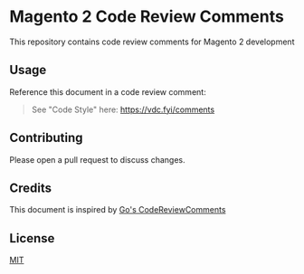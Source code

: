 # Magento 2 Code Review Comments

This repository contains code review comments for Magento 2 development

## Usage

Reference this document in  a code review comment:

>  See "Code Style" here: https://vdc.fyi/comments

## Contributing
Please open a pull request to discuss changes.

## Credits
This document is inspired by [Go's CodeReviewComments](https://github.com/golang/go/wiki/CodeReviewComments)

## License
[MIT](https://choosealicense.com/licenses/mit/)
